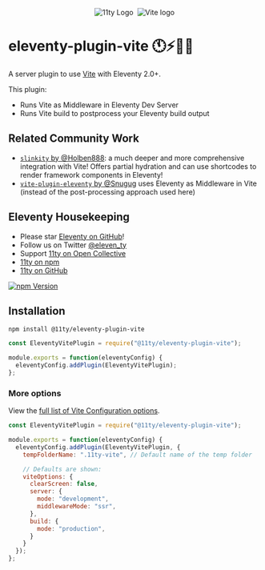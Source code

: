 <p align="center"><img src="https://www.11ty.dev/img/logo-github.png" alt="11ty Logo">&#160;&#160;<img src="https://v1.image.11ty.dev/https%3A%2F%2Fvitejs.dev%2Flogo.svg/png/200x200/" alt="Vite logo"></p>

# eleventy-plugin-vite 🕚⚡️🎈🐀

A server plugin to use [Vite](https://vitejs.dev/) with Eleventy 2.0+.

This plugin:

* Runs Vite as Middleware in Eleventy Dev Server
* Runs Vite build to postprocess your Eleventy build output

## Related Community Work

* [`slinkity` by @Holben888](https://slinkity.dev/): a much deeper and more comprehensive integration with Vite! Offers partial hydration and can use shortcodes to render framework components in Eleventy!
* [`vite-plugin-eleventy` by @Snugug](https://www.npmjs.com/package/vite-plugin-eleventy) uses Eleventy as Middleware in Vite (instead of the post-processing approach used here)

## Eleventy Housekeeping

- Please star [Eleventy on GitHub](https://github.com/11ty/eleventy/)!
- Follow us on Twitter [@eleven_ty](https://twitter.com/eleven_ty)
- Support [11ty on Open Collective](https://opencollective.com/11ty)
- [11ty on npm](https://www.npmjs.com/org/11ty)
- [11ty on GitHub](https://github.com/11ty)

[![npm Version](https://img.shields.io/npm/v/@11ty/eleventy-server-browsersync.svg?style=for-the-badge)](https://www.npmjs.com/package/@11ty/eleventy-server-browsersync)

## Installation

```
npm install @11ty/eleventy-plugin-vite
```

```js
const EleventyVitePlugin = require("@11ty/eleventy-plugin-vite");

module.exports = function(eleventyConfig) {
  eleventyConfig.addPlugin(EleventyVitePlugin);
};
```

### More options

View the [full list of Vite Configuration options](https://vitejs.dev/config/).

```js
const EleventyVitePlugin = require("@11ty/eleventy-plugin-vite");

module.exports = function(eleventyConfig) {
  eleventyConfig.addPlugin(EleventyVitePlugin, {
    tempFolderName: ".11ty-vite", // Default name of the temp folder

    // Defaults are shown:
    viteOptions: {
      clearScreen: false,
      server: {
        mode: "development",
        middlewareMode: "ssr",
      },
      build: {
        mode: "production",
      }
    }
  });
};
```


